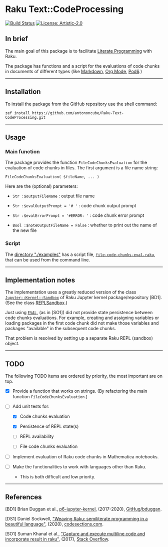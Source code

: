# Raku Text::CodeProcessing

[![Build Status](https://travis-ci.com/antononcube/Raku-Text-CodeProcessing.svg?branch=main)](https://travis-ci.com/antononcube/Raku-Text-CodeProcessing)
[![License: Artistic-2.0](https://img.shields.io/badge/License-Artistic%202.0-0298c3.svg)](https://opensource.org/licenses/Artistic-2.0)

## In brief

The main goal of this package is to facilitate 
[Literate Programming](https://en.wikipedia.org/wiki/Literate_programming)
with Raku.

The package has functions and a script for the evaluations of
code chunks in documents of different types (like 
[Markdown](https://daringfireball.net/projects/markdown/), 
[Org Mode](https://orgmode.org), 
[Pod6](https://docs.raku.org/language/pod).)

------

## Installation 


To install the package from the GitHub repository use the shell command:

```
zef install https://github.com/antononcube/Raku-Text-CodeProcessing.git
```

------

## Usage

### Main function

The package provides the function `FileCodeChunksEvaluation` for the 
evaluation of code chunks in files. The first argument is a file name string:

```perl6
FileCodeChunksEvaluation( $fileName, ... )
```
Here are the (optional) parameters:

- `Str :$outputFileName` : output file name
  
- `Str :$evalOutputPrompt = '# '` : code chunk output prompt

- `Str :$evalErrorPrompt = '#ERROR: '` : code chunk error prompt

- `Bool :$noteOutputFileName = False` : whether to print out the name of the new file

### Script

The [directory "./examples"](./examples) has a script file, 
[`file-code-chunks-eval.raku`](./examples/file-code-chunks-eval.raku),
that can be used from the command line. 

------

## Implementation notes

The implementation uses a greatly reduced version of the class
[`Jupyter::Kernel::Sandbox`](https://github.com/bduggan/p6-jupyter-kernel/blob/master/lib/Jupyter/Kernel/Sandbox.rakumod)
of Raku Jupyter kernel package/repository [BD1].
(See the class [REPLSandbox](./lib/Text/CodeProcessing/REPLSandbox.rakumod).)

Just using 
[`EVAL`](https://docs.raku.org/routine/EVAL), 
(as in [SO1]) did not provide state persistence between code chunks evaluations.
For example, creating and assigning variables or loading packages in the first code chunk
did not make those variables and packages "available" in the subsequent code chunks.

That problem is resolved by setting up a separate Raku REPL (sandbox) object. 

-----

## TODO

The following TODO items are ordered by priority, the most important are on top. 
 
- [X] Provide a function that works on strings.
  (By refactoring the main function `FileCodeChunksEvaluation`.)
    
- [ ] Add unit tests for:

  - [X] Code chunks evaluation
      
  - [X] Persistence of REPL state(s)
  
  - [ ] REPL availability
    
  - [ ] File code chunks evaluation 
    
- [ ] Implement evaluation of Raku code chunks in Mathematica notebooks.

- [ ] Make the functionalities to work with languages other than Raku.
  - This is both difficult and low priority.

-----

## References

[BD1] Brian Duggan et al.,
[p6-jupyter-kernel](https://github.com/bduggan/p6-jupyter-kernel),
(2017-2020),
[GitHug/bduggan](https://github.com/bduggan).

[DS1] Daniel Sockwell,
["Weaving Raku: semiliterate programming in a beautiful language"](https://www.codesections.com/blog/weaving-raku/),
(2020),
[codesections.com](https://www.codesections.com).

[SO1] Suman Khanal et al.,
["Capture and execute multiline code and incorporate result in raku"](https://stackoverflow.com/q/57127263),
(2017),
[Stack Overflow](https://stackoverflow.com).